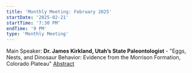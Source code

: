 ```yaml
---
title: 'Monthly Meeting: February 2025'
startDate: '2025-02-21'
startTime: '7:30 PM'
endTime: '9 PM'
type: 'Monthly Meeting'
---
```


Main Speaker: **Dr. James Kirkland, Utah’s State Paleontologist** - "Eggs, Nests, and Dinosaur Behavior: Evidence from the Morrison Formation,
Colorado Plateau" [Abstract](</presentationAbstracts/2025/Kirkland Morrison abstract.pdf>)
